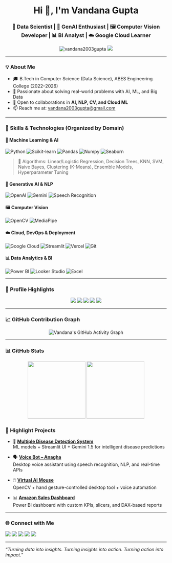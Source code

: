 <h1 align="center">Hi 👋, I'm Vandana Gupta</h1>
<h3 align="center">🚀 Data Scientist | 🤖 GenAI Enthusiast | 🖼️ Computer Vision Developer | 📊 BI Analyst | ☁️ Google Cloud Learner</h3>

<p align="center">
  <img src="https://komarev.com/ghpvc/?username=vandana2003gupta&label=Profile%20views&color=0e75b6&style=flat" alt="vandana2003gupta" />
  <img src="https://img.shields.io/badge/Profile%20Rating-A-blueviolet?style=flat-square&logo=github" />
</p>

---

### 💡 About Me
- 🎓 B.Tech in Computer Science (Data Science), ABES Engineering College (2022–2026)
- 🌟 Passionate about solving real-world problems with AI, ML, and Big Data
- 🤝 Open to collaborations in **AI, NLP, CV, and Cloud ML**
- 📫 Reach me at: vandana2003gupta@gmail.com

---

### 🧠 Skills & Technologies (Organized by Domain)

#### 🤖 Machine Learning & AI
![Python](https://img.shields.io/badge/Python-3670A0?style=for-the-badge&logo=python&logoColor=ffdd54)
![Scikit-learn](https://img.shields.io/badge/Scikit--Learn-F7931E?style=for-the-badge&logo=scikitlearn&logoColor=white)
![Pandas](https://img.shields.io/badge/Pandas-150458?style=for-the-badge&logo=pandas)
![Numpy](https://img.shields.io/badge/Numpy-013243?style=for-the-badge&logo=numpy)
![Seaborn](https://img.shields.io/badge/Seaborn-5381D1?style=for-the-badge)
> 🔧 Algorithms: Linear/Logistic Regression, Decision Trees, KNN, SVM, Naive Bayes, Clustering (K-Means), Ensemble Models, Hyperparameter Tuning

#### 🧠 Generative AI & NLP
![OpenAI](https://img.shields.io/badge/OpenAI-412991?style=for-the-badge&logo=openai&logoColor=white)
![Gemini](https://img.shields.io/badge/Gemini-000000?style=for-the-badge&logo=google&logoColor=white)
![Speech Recognition](https://img.shields.io/badge/Speech%20Recognition-FF6F00?style=for-the-badge)

#### 🖼️ Computer Vision
![OpenCV](https://img.shields.io/badge/OpenCV-5C3EE8?style=for-the-badge&logo=opencv&logoColor=white)
![MediaPipe](https://img.shields.io/badge/MediaPipe-orange?style=for-the-badge)

#### ☁️ Cloud, DevOps & Deployment
![Google Cloud](https://img.shields.io/badge/Google%20Cloud-4285F4?style=for-the-badge&logo=googlecloud&logoColor=white)
![Streamlit](https://img.shields.io/badge/Streamlit-FF4B4B?style=for-the-badge&logo=streamlit&logoColor=white)
![Vercel](https://img.shields.io/badge/Vercel-000000?style=for-the-badge&logo=vercel)
![Git](https://img.shields.io/badge/Git-F05032?style=for-the-badge&logo=git&logoColor=white)

#### 📊 Data Analytics & BI
![Power BI](https://img.shields.io/badge/Power%20BI-F2C811?style=for-the-badge&logo=powerbi&logoColor=black)
![Looker Studio](https://img.shields.io/badge/Looker%20Studio-4285F4?style=for-the-badge&logo=googleanalytics&logoColor=white)
![Excel](https://img.shields.io/badge/MS%20Excel-217346?style=for-the-badge&logo=microsoft-excel&logoColor=white)

---


### 📌 Profile Highlights

<p align="center">
  <img src="https://img.shields.io/badge/Total%20Commits-561-purple?style=flat-square&logo=git" />
  <img src="https://img.shields.io/badge/Projects%20Completed-10-brightgreen?style=flat-square&logo=python" />
  <img src="https://img.shields.io/badge/Hackathons%20Participated-17-blue?style=flat-square&logo=devpost" />
  <img src="https://img.shields.io/badge/ML%20Models%20Deployed-5-orange?style=flat-square&logo=scikitlearn" />
  <img src="https://img.shields.io/badge/Generative%20AI%20Projects-3-ff69b4?style=flat-square&logo=openai" />
</p>

---

### 📈 GitHub Contribution Graph

<p align="center">
  <img src="https://github-readme-activity-graph.vercel.app/graph?username=vandana2003gupta&theme=react-dark&hide_border=true" alt="Vandana's GitHub Activity Graph" />
</p>

---

### 📊 GitHub Stats

<p align="center">
  <img src="https://github-readme-stats.vercel.app/api?username=vandana2003gupta&show_icons=true&theme=radical" height="180"/>
  <img src="https://github-readme-stats.vercel.app/api/top-langs/?username=vandana2003gupta&layout=compact&theme=radical" height="180"/>
</p>


### 🚀 Highlight Projects

- 🧠 [**Multiple Disease Detection System**](https://github.com/vandana2003gupta/Data-Science-Project)  
  ML models + Streamlit UI + Gemini 1.5 for intelligent disease predictions

- 🗣️ [**Voice Bot – Anagha**](https://github.com/vandana2003gupta/Voice-Bot-Anagha-Desktop-Application)  
  Desktop voice assistant using speech recognition, NLP, and real-time APIs

- 🖱️ [**Virtual AI Mouse**](https://github.com/vandana2003gupta/Virtual-Mouse)  
  OpenCV + hand gesture-controlled desktop tool + voice automation

- 📊 [**Amazon Sales Dashboard**](https://github.com/vandana2003gupta/Amazon-Sales-Report-Dashboard)  
  Power BI dashboard with custom KPIs, slicers, and DAX-based reports

---

### 🌐 Connect with Me

<p>
  <a href="mailto:vandana2003gupta@gmail.com"><img src="https://img.shields.io/badge/Gmail-D14836?style=for-the-badge&logo=gmail&logoColor=white"/></a>
  <a href="https://www.linkedin.com/in/vandana-gupta-987b05250/"><img src="https://img.shields.io/badge/LinkedIn-0077B5?style=for-the-badge&logo=linkedin&logoColor=white"/></a>
  <a href="https://github.com/vandana2003gupta"><img src="https://img.shields.io/badge/GitHub-181717?style=for-the-badge&logo=github"/></a>
  <a href="https://leetcode.com/u/vandana_gupt01/"><img src="https://img.shields.io/badge/LeetCode-FFA116?style=for-the-badge&logo=leetcode&logoColor=black"/></a>
  <a href="https://www.hackerrank.com/profile/csds_22b1541061"><img src="https://img.shields.io/badge/HackerRank-2EC866?style=for-the-badge&logo=hackerrank&logoColor=white"/></a>
</p>

---

_“Turning data into insights. Turning insights into action. Turning action into impact.”_
